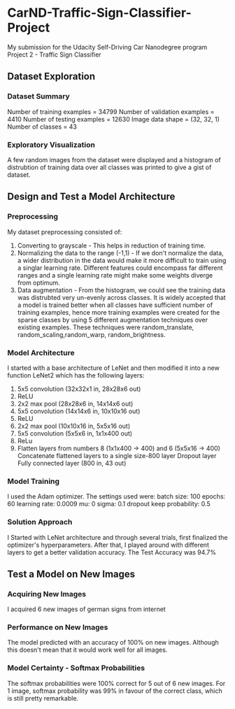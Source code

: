 # CarND-Traffic-Sign-Classifier-Project
My submission for the Udacity Self-Driving Car Nanodegree program Project 2 - Traffic Sign Classifier

## Dataset Exploration
### Dataset Summary
Number of training examples = 34799
Number of validation examples = 4410
Number of testing examples = 12630
Image data shape = (32, 32, 1)
Number of classes = 43

### Exploratory Visualization
A few random images from the dataset were displayed and a histogram of distrubtion of training data over all classes was printed to give a gist of dataset.

## Design and Test a Model Architecture
### Preprocessing

My dataset preprocessing consisted of:

1. Converting to grayscale - This helps in reduction of training time.
2. Normalizing the data to the range (-1,1) - If we don't normalize the data, a wider distribution in the data would make it more difficult to train using a singlar learning rate. Different features could encompass far different ranges and a single learning rate might make some weights diverge from optimum.
3. Data augmentation -  From the histogram, we could see the training data was distrubted very un-evenly across classes. It is widely accepted that a model is trained better when all classes have sufficient number of training examples, hence more training examples were created for the sparse classes by using 5 different augmentation techniques over existing examples. These techniques were random_translate, random_scaling,random_warp, random_brightness.


### Model Architecture
I started with a base architecture of LeNet and then modified it into a new function LeNet2 which has the following layers:
1. 5x5 convolution (32x32x1 in, 28x28x6 out)
2. ReLU
3. 2x2 max pool (28x28x6 in, 14x14x6 out)
4. 5x5 convolution (14x14x6 in, 10x10x16 out)
5. ReLU
6. 2x2 max pool (10x10x16 in, 5x5x16 out)
7. 5x5 convolution (5x5x6 in, 1x1x400 out)
8. ReLu
9. Flatten layers from numbers 8 (1x1x400 -> 400) and 6 (5x5x16 -> 400)
Concatenate flattened layers to a single size-800 layer
Dropout layer
Fully connected layer (800 in, 43 out)

### Model Training
I used the Adam optimizer. The settings used were:
batch size: 100
epochs: 60
learning rate: 0.0009
mu: 0
sigma: 0.1
dropout keep probability: 0.5

### Solution Approach
I Started with LeNet architecture and through several trials, first finalized the optimizer's hyperparameters.
After that, I played around with different layers to get a better validation accuracy.
The Test Accuracy was 94.7%


## Test a Model on New Images

### Acquiring New Images
I acquired 6 new images of german signs from internet

### Performance on New Images
The model predicted with an accuracy of 100% on new images. 
Although this doesn't mean that it would work well for all images.

### Model Certainty - Softmax Probabilities
The softmax probabilities were 100% correct for 5 out of 6 new images. For 1 image, softmax probability was 99% in favour of the correct class, which is still pretty remarkable.
